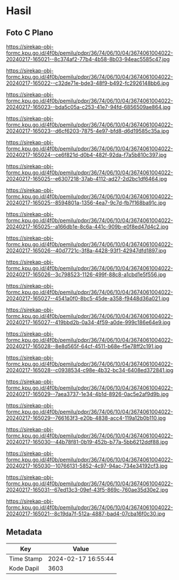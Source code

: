 # Hasil

## Foto C Plano

https://sirekap-obj-formc.kpu.go.id/4f0b/pemilu/pdpr/36/74/06/10/04/3674061004022-20240217-165021--8c374af2-77b4-4b58-8b03-94eac5585c47.jpg

https://sirekap-obj-formc.kpu.go.id/4f0b/pemilu/pdpr/36/74/06/10/04/3674061004022-20240217-165022--c32de71e-bde3-48f9-b492-fc2926148bb6.jpg

https://sirekap-obj-formc.kpu.go.id/4f0b/pemilu/pdpr/36/74/06/10/04/3674061004022-20240217-165023--bda5c05a-c253-41e7-94fd-6856509ae864.jpg

https://sirekap-obj-formc.kpu.go.id/4f0b/pemilu/pdpr/36/74/06/10/04/3674061004022-20240217-165023--d6cf6203-7875-4e97-bfd8-d6d19585c35a.jpg

https://sirekap-obj-formc.kpu.go.id/4f0b/pemilu/pdpr/36/74/06/10/04/3674061004022-20240217-165024--ce6f821d-d0b4-482f-92da-f7a5b810c397.jpg

https://sirekap-obj-formc.kpu.go.id/4f0b/pemilu/pdpr/36/74/06/10/04/3674061004022-20240217-165025--e6307218-37ab-4112-ad27-2d2bc1df6464.jpg

https://sirekap-obj-formc.kpu.go.id/4f0b/pemilu/pdpr/36/74/06/10/04/3674061004022-20240217-165025--8594801a-1356-4ea7-9c7d-fb7f168ba91c.jpg

https://sirekap-obj-formc.kpu.go.id/4f0b/pemilu/pdpr/36/74/06/10/04/3674061004022-20240217-165025--a166db1e-8c6a-441c-909b-e0f8ed47d4c2.jpg

https://sirekap-obj-formc.kpu.go.id/4f0b/pemilu/pdpr/36/74/06/10/04/3674061004022-20240217-165026--40d7721c-3f8a-4428-93f1-42947dfd1897.jpg

https://sirekap-obj-formc.kpu.go.id/4f0b/pemilu/pdpr/36/74/06/10/04/3674061004022-20240217-165026--3c798523-1126-499f-88c8-a1cbd1e5f556.jpg

https://sirekap-obj-formc.kpu.go.id/4f0b/pemilu/pdpr/36/74/06/10/04/3674061004022-20240217-165027--4541a0f0-8bc5-45de-a358-f9448d36a021.jpg

https://sirekap-obj-formc.kpu.go.id/4f0b/pemilu/pdpr/36/74/06/10/04/3674061004022-20240217-165027--419bbd2b-0a34-4f59-a0de-999c186e64e9.jpg

https://sirekap-obj-formc.kpu.go.id/4f0b/pemilu/pdpr/36/74/06/10/04/3674061004022-20240217-165028--8e8d565f-64cf-4511-b68e-f5e78ff2c191.jpg

https://sirekap-obj-formc.kpu.go.id/4f0b/pemilu/pdpr/36/74/06/10/04/3674061004022-20240217-165028--c0938534-c98e-4b32-bc34-6408ed372841.jpg

https://sirekap-obj-formc.kpu.go.id/4f0b/pemilu/pdpr/36/74/06/10/04/3674061004022-20240217-165029--7aea3737-1e34-4b1d-8926-0ac5e2af9d9b.jpg

https://sirekap-obj-formc.kpu.go.id/4f0b/pemilu/pdpr/36/74/06/10/04/3674061004022-20240217-165029--766163f3-e20b-4838-acc4-119a12b0b110.jpg

https://sirekap-obj-formc.kpu.go.id/4f0b/pemilu/pdpr/36/74/06/10/04/3674061004022-20240217-165030--44b78f81-0b19-452b-b77a-5bb6212ddf88.jpg

https://sirekap-obj-formc.kpu.go.id/4f0b/pemilu/pdpr/36/74/06/10/04/3674061004022-20240217-165030--10766131-5852-4c97-94ac-734e34192cf3.jpg

https://sirekap-obj-formc.kpu.go.id/4f0b/pemilu/pdpr/36/74/06/10/04/3674061004022-20240217-165031--67ed13c3-09ef-43f5-869c-760ae35d30e2.jpg

https://sirekap-obj-formc.kpu.go.id/4f0b/pemilu/pdpr/36/74/06/10/04/3674061004022-20240217-165021--8c19da7f-512a-4887-bad4-07cba16f0c30.jpg


## Metadata

| Key        | Value               |
| ---------- | ------------------- |
| Time Stamp | 2024-02-17 16:55:44 |
| Kode Dapil | 3603                |



